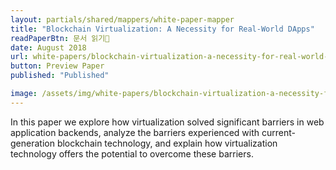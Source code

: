 ```yaml
---
layout: partials/shared/mappers/white-paper-mapper
title: "Blockchain Virtualization: A Necessity for Real-World DApps"
readPaperBtn: 문서 읽기
date: August 2018
url: white-papers/blockchain-virtualization-a-necessity-for-real-world-dapps
button: Preview Paper
published: "Published"

image: /assets/img/white-papers/blockchain-virtualization-a-necessity-for-real-world-dapps.png
---
```


In this paper we explore how virtualization solved significant barriers in web application backends, analyze the barriers experienced with current-generation blockchain technology, and explain how virtualization technology offers the potential to overcome these barriers.
